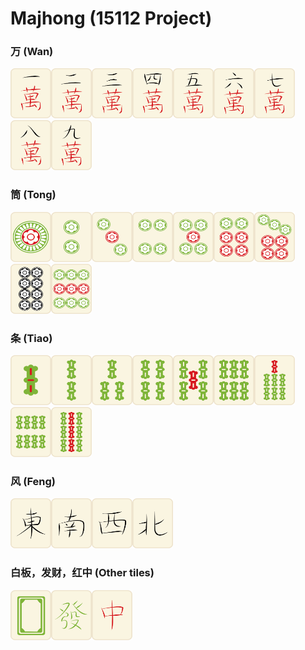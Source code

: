 # Majhong (15112 Project)



### 万 (Wan)

<img src="pic/tile_type3_300ppi/3-1.png" alt="avatar" width="65" height="80" /><img src="pic/tile_type3_300ppi/3-2.png" alt="avatar" width="65" height="80" /><img src="pic/tile_type3_300ppi/3-3.png" alt="avatar" width="65" height="80"/><img src="pic/tile_type3_300ppi/3-4.png" alt="avatar" width="65" height="80" /><img src="pic/tile_type3_300ppi/3-5.png" alt="avatar" width="65" height="80" /><img src="pic/tile_type3_300ppi/3-6.png" alt="avatar" width="65" height="80" /><img src="pic/tile_type3_300ppi/3-7.png" alt="avatar" width="65" height="80" /><img src="pic/tile_type3_300ppi/3-8.png" alt="avatar" width="65" height="80"  /><img src="pic/tile_type3_300ppi/3-9.png" alt="avatar" width="65" height="80" />

### 筒 (Tong)

<img src="pic/tile_type3_300ppi/3-10.png" width="65" height="80" /><img src="pic/tile_type3_300ppi/3-11.png" width="65" height="80" /><img src="pic/tile_type3_300ppi/3-12.png" width="65" height="80" /><img src="pic/tile_type3_300ppi/3-13.png" width="65" height="80" /><img src="pic/tile_type3_300ppi/3-14.png" width="65" height="80" /><img src="pic/tile_type3_300ppi/3-15.png" alt="avatar" width="65" height="80" /><img src="pic/tile_type3_300ppi/3-16.png" alt="avatar" width="65" height="80" /><img src="pic/tile_type3_300ppi/3-17.png" alt="avatar" width="65" height="80" /><img src="pic/tile_type3_300ppi/3-18.png" alt="avatar" width="65" height="80" />

### 条 (Tiao) 

<img src="pic/tile_type3_300ppi/3-19.png" alt="avatar" width="65" height="80" /><img src="pic/tile_type3_300ppi/3-20.png" alt="avatar" width="65" height="80" /><img src="pic/tile_type3_300ppi/3-21.png" alt="avatar" width="65" height="80" /><img src="pic/tile_type3_300ppi/3-22.png" alt="avatar" width="65" height="80" /><img src="pic/tile_type3_300ppi/3-23.png" alt="avatar" width="65" height="80" /><img src="pic/tile_type3_300ppi/3-24.png" alt="avatar" width="65" height="80" /><img src="pic/tile_type3_300ppi/3-25.png" alt="avatar" width="65" height="80" /><img src="pic/tile_type3_300ppi/3-26.png" alt="avatar" width="65" height="80" /><img src="pic/tile_type3_300ppi/3-27.png" alt="avatar" width="65" height="80" />

### 风 (Feng)

<img src="pic/tile_type3_300ppi/3-28.png" alt="avatar" width="65" height="80" /><img src="pic/tile_type3_300ppi/3-29.png" alt="avatar" width="65" height="80" /><img src="pic/tile_type3_300ppi/3-30.png" alt="avatar" width="65" height="80" /><img src="pic/tile_type3_300ppi/3-31.png" alt="avatar" width="65" height="80" />

### 白板，发财，红中 (Other tiles)

<img src="pic/tile_type3_300ppi/3-32.png" alt="avatar" width="65" height="80" /><img src="pic/tile_type3_300ppi/3-33.png" alt="avatar" width="65" height="80" /><img src="pic/tile_type3_300ppi/3-34.png" alt="avatar" width="65" height="80" />















